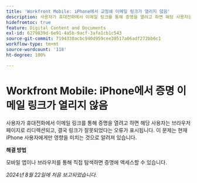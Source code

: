 ```yaml
---
title: 'Workfront Mobile: iPhone에서 교정쇄 이메일 링크가 열리지 않음'
description: 사용자가 휴대전화에서 이메일 링크를 통해 증명을 열려고 하면 해당 사용자는 브라우저 페이지로 리디렉션되고, 결국 링크가 잘못되었다는 오류가 표시됩니다.
hidefromtoc: true
feature: Digital Content and Documents
exl-id: 6279839d-6e91-4a5b-9acf-3afa1cb1c543
source-git-commit: 7194330acbc940d959cee30517a06adf272bb6c1
workflow-type: tm+mt
source-wordcount: '118'
ht-degree: 100%

---
```


# Workfront Mobile: iPhone에서 증명 이메일 링크가 열리지 않음

사용자가 휴대전화에서 이메일 링크를 통해 증명을 열려고 하면 해당 사용자는 브라우저 페이지로 리디렉션되고, 결국 링크가 잘못되었다는 오류가 표시됩니다. 이 문제는 현재 iPhone 사용자에게만 영향을 미치는 것으로 알려져 있습니다.

**해결 방법**

모바일 앱이나 브라우저를 통해 직접 탐색하면 증명에 액세스할 수 있습니다.

_2024년 8월 22일에 처음 보고되었습니다._
